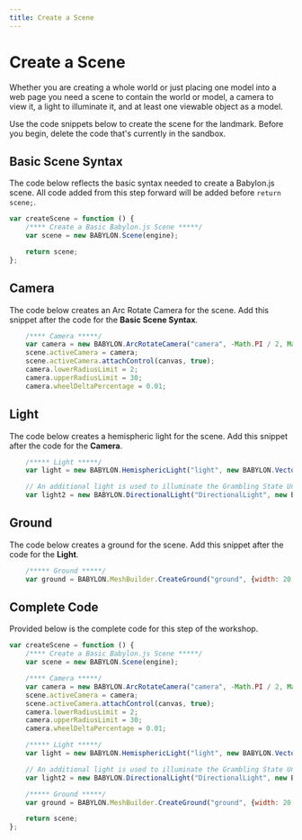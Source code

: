 ```yaml
---
title: Create a Scene
---
```


# Create a Scene

Whether you are creating a whole world or just placing one model into a web page you need a scene to contain the world or model, a camera to view it, a light to illuminate it, and at least one viewable object as a model.

Use the code snippets below to create the scene for the landmark. Before you begin, delete the code that's currently in the sandbox.

## Basic Scene Syntax

The code below reflects the basic syntax needed to create a Babylon.js scene. All code added from this step forward will be added before `return scene;`.

```javascript
var createScene = function () {
    /**** Create a Basic Babylon.js Scene *****/
    var scene = new BABYLON.Scene(engine);

    return scene;
};
```

## Camera

The code below creates an Arc Rotate Camera for the scene. Add this snippet after the code for the **Basic Scene Syntax**.

```javascript
    /**** Camera *****/
    var camera = new BABYLON.ArcRotateCamera("camera", -Math.PI / 2, Math.PI / 2.5, 10, new BABYLON.Vector3(0, 0, 0));
    scene.activeCamera = camera;
    scene.activeCamera.attachControl(canvas, true);
    camera.lowerRadiusLimit = 2;
    camera.upperRadiusLimit = 30;
    camera.wheelDeltaPercentage = 0.01;
```

## Light

The code below creates a hemispheric light for the scene. Add this snippet after the code for the **Camera**.

```javascript
    /***** Light *****/
    var light = new BABYLON.HemisphericLight("light", new BABYLON.Vector3(0, 1, -1), scene);

    // An additional light is used to illuminate the Grambling State University sign
    var light2 = new BABYLON.DirectionalLight("DirectionalLight", new BABYLON.Vector3(0, -5, 40), scene);
```

## Ground

The code below creates a ground for the scene. Add this snippet after the code for the **Light**.

```javascript
    /***** Ground *****/
    var ground = BABYLON.MeshBuilder.CreateGround("ground", {width: 20, height: 12}, scene);
```

## Complete Code

Provided below is the complete code for this step of the workshop.

```javascript
var createScene = function () {
    /**** Create a Basic Babylon.js Scene *****/
    var scene = new BABYLON.Scene(engine);

    /**** Camera *****/
    var camera = new BABYLON.ArcRotateCamera("camera", -Math.PI / 2, Math.PI / 2.5, 10, new BABYLON.Vector3(0, 0, 0));
    scene.activeCamera = camera;
    scene.activeCamera.attachControl(canvas, true);
    camera.lowerRadiusLimit = 2;
    camera.upperRadiusLimit = 30;
    camera.wheelDeltaPercentage = 0.01;

    /***** Light *****/
    var light = new BABYLON.HemisphericLight("light", new BABYLON.Vector3(0, 1, -1), scene);

    // An additional light is used to illuminate the Grambling State University sign
    var light2 = new BABYLON.DirectionalLight("DirectionalLight", new BABYLON.Vector3(0, -5, 40), scene);

    /***** Ground *****/
    var ground = BABYLON.MeshBuilder.CreateGround("ground", {width: 20, height: 12}, scene);

    return scene;
};
```
